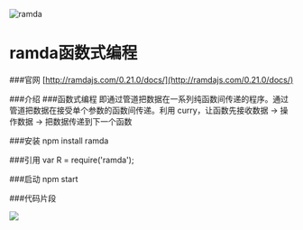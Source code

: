 ![ramda](http://ramda.jcphillipps.com/logo/ramdaFilled_200x235.png)
# ramda函数式编程 #

###官网
[http://ramdajs.com/0.21.0/docs/](http://ramdajs.com/0.21.0/docs/)

###介绍
###函数式编程 即通过管道把数据在一系列纯函数间传递的程序。通过管道把数据在接受单个参数的函数间传递。利用 curry，让函数先接收数据 -> 操作数据 -> 把数据传递到下一个函数

###安装
    npm install ramda

###引用 
    var R = require('ramda');

###启动
    npm start 

###代码片段
	
![](http://i.imgur.com/flmULvn.png)